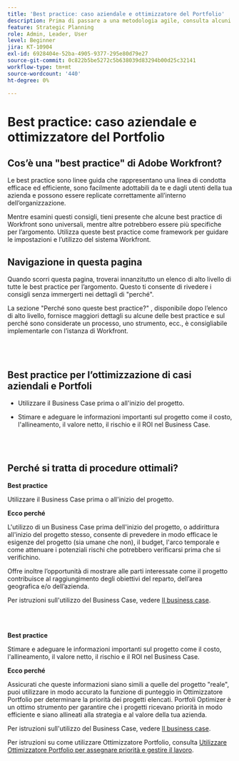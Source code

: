 ```yaml
---
title: 'Best practice: caso aziendale e ottimizzatore del Portfolio'
description: Prima di passare a una metodologia agile, consulta alcuni consigli e domande da porre.
feature: Strategic Planning
role: Admin, Leader, User
level: Beginner
jira: KT-10904
exl-id: 6928404e-52ba-4905-9377-295e80d79e27
source-git-commit: 0c822b5be5272c5b638039d83294b00d25c32141
workflow-type: tm+mt
source-wordcount: '440'
ht-degree: 0%

---
```


# Best practice: caso aziendale e ottimizzatore del Portfolio

## Cos’è una &quot;best practice&quot; di Adobe Workfront?

Le best practice sono linee guida che rappresentano una linea di condotta efficace ed efficiente, sono facilmente adottabili da te e dagli utenti della tua azienda e possono essere replicate correttamente all’interno dell’organizzazione.

Mentre esamini questi consigli, tieni presente che alcune best practice di Workfront sono universali, mentre altre potrebbero essere più specifiche per l’argomento. Utilizza queste best practice come framework per guidare le impostazioni e l’utilizzo del sistema Workfront.

## Navigazione in questa pagina

Quando scorri questa pagina, troverai innanzitutto un elenco di alto livello di tutte le best practice per l’argomento. Questo ti consente di rivedere i consigli senza immergerti nei dettagli di &quot;perché&quot;.

La sezione &quot;Perché sono queste best practice?&quot; , disponibile dopo l’elenco di alto livello, fornisce maggiori dettagli su alcune delle best practice e sul perché sono considerate un processo, uno strumento, ecc., è consigliabile implementarle con l’istanza di Workfront.

</br>
</br>

## Best practice per l’ottimizzazione di casi aziendali e Portfoli

* Utilizzare il Business Case prima o all&#39;inizio del progetto.

* Stimare e adeguare le informazioni importanti sul progetto come il costo, l&#39;allineamento, il valore netto, il rischio e il ROI nel Business Case.

</br>
</br>

## Perché si tratta di procedure ottimali?

**Best practice**

Utilizzare il Business Case prima o all&#39;inizio del progetto.

**Ecco perché**

L&#39;utilizzo di un Business Case prima dell&#39;inizio del progetto, o addirittura all&#39;inizio del progetto stesso, consente di prevedere in modo efficace le esigenze del progetto (sia umane che non), il budget, l&#39;arco temporale e come attenuare i potenziali rischi che potrebbero verificarsi prima che si verifichino.

Offre inoltre l’opportunità di mostrare alle parti interessate come il progetto contribuisce al raggiungimento degli obiettivi del reparto, dell’area geografica e/o dell’azienda.

Per istruzioni sull&#39;utilizzo del Business Case, vedere [Il business case](https://experienceleague.adobe.com/docs/workfront-learn/tutorials-workfront/manage-work/portfolios/introduction-to-the-business-case.html).

</br>
</br>

**Best practice**

Stimare e adeguare le informazioni importanti sul progetto come il costo, l&#39;allineamento, il valore netto, il rischio e il ROI nel Business Case.

**Ecco perché**

Assicurati che queste informazioni siano simili a quelle del progetto &quot;reale&quot;, puoi utilizzare in modo accurato la funzione di punteggio in Ottimizzatore Portfolio per determinare la priorità dei progetti elencati. Portfoli Optimizer è un ottimo strumento per garantire che i progetti ricevano priorità in modo efficiente e siano allineati alla strategia e al valore della tua azienda.

Per istruzioni sull&#39;utilizzo del Business Case, vedere [Il business case](https://experienceleague.adobe.com/docs/workfront-learn/tutorials-workfront/manage-work/portfolios/introduction-to-the-business-case.html).

Per istruzioni su come utilizzare Ottimizzatore Portfolio, consulta [Utilizzare Ottimizzatore Portfolio per assegnare priorità e gestire il lavoro](https://experienceleague.adobe.com/docs/workfront-learn/tutorials-workfront/manage-work/portfolios/prioritize-and-manage-work-with-portfolios.html).


